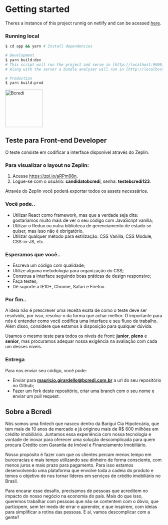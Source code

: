 # Getting started

Theres a instance of this project runnig on netlify and can be acessed [here](bcredi.netlify.com).

### Running local

```sh
$ cd app && yarn # Install dependencies

# Development
$ yarn build:dev
# This script will run the project and serve in [http://localhost:9000](http://localhost:9000)
# Along with the server a bundle analyzer will run in [http://localhost:8888](http://localhost:8888)

# Production
$ yarn build:prod
```

<img src="logo.svg" width="120" alt="Bcredi">

## Teste para Front-end Developer

O teste consiste em codificar a interface disponível através do Zeplin.

### Para visualizar o layout no Zeplin:

1. Acesse https://zpl.io/aRPm98n.
2. Logue-se com o usuário: **candidatobcredi**, senha: **testebcredi123**.

Através do Zeplin você poderá exportar todos os assets necessários.

### Você pode..

- Utilizar React como framework, mas que a verdade seja dita: gostaríamos muito mais de ver o seu código com JavaScript vanilla;
- Utilizar o Redux ou outra biblioteca de gerenciamento de estado se quiser, mas isso não é obrigatório.
- Utilizar qualquer método para estilização: CSS Vanilla, CSS Module, CSS-in-JS, etc.

### Esperamos que você..

- Escreva um código com qualidade;
- Utilize alguma metodologia para organização do CSS;
- Construa a interface seguindo boas práticas de design responsivo;
- Faça testes;
- Dê suporte a IE10+, Chrome, Safari e Firefox.

### Por fim..

A ideia não é prescrever uma receita exata de como o teste deve ser resolvido, por isso, resolva-o da forma que achar melhor. O importante para nós é entender como você codifica uma interface e seu fluxo de trabalho. Além disso, considere que estamos à disposição para qualquer dúvida.

Usamos o mesmo teste para todos os níveis de front: **junior**, **pleno** e **senior**, mas procuramos adequar nossa exigência na avaliação com cada um desses níveis.

### Entrega

Para nos enviar seu código, você pode:

- Enviar para **mauricio.girardello@bcredi.com.br** a url do seu repositório no Github;
- Fazer um fork deste repositório, criar uma branch com o seu nome e enviar um pull request.

## Sobre a Bcredi

Nós somos uma fintech que nasceu dentro da Barigui Cia Hipotecária, que tem mais de 10 anos de mercado e já originou mais de R\$ 600 milhões em crédito imobiliário. Juntamos essa experiência com nossa tecnologia e vontade de inovar para oferecer uma solução descomplicada para quem procura Crédito com Garantia de Imóvel e Financiamento Imobiliário.

Nosso propósito é fazer com que os clientes percam menos tempo em burocracias e mais tempo utilizando seu dinheiro de forma consciente, com menos juros e mais prazo para pagamento. Para isso estamos desenvolvendo uma plataforma que envolve toda a cadeia do produto e temos o objetivo de nos tornar líderes em serviços de crédito imobiliário no Brasil.

Para encarar esse desafio, precisamos de pessoas que acreditem no impacto do nosso negócio na economia do país. Mais do que isso, queremos trabalhar com pessoas que não se contentem com o óbvio, que participem, sem ter medo de errar e aprender, e que inspirem, com ideias para simplificar a rotina das pessoas. E aí, vamos descomplicar com a gente?
